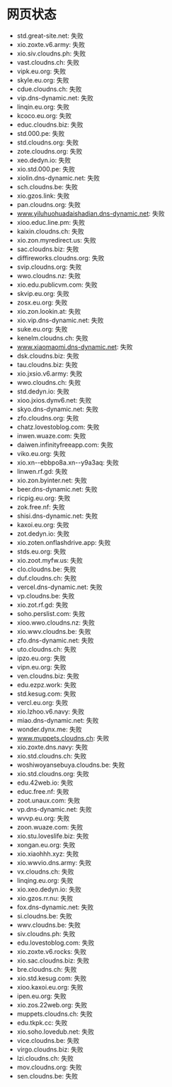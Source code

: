 # 网页状态
- std.great-site.net: 失败
- xio.zoxte.v6.army: 失败
- xio.siv.cloudns.ph: 失败
- vast.cloudns.ch: 失败
- vipk.eu.org: 失败
- skyle.eu.org: 失败
- cdue.cloudns.ch: 失败
- vip.dns-dynamic.net: 失败
- linqin.eu.org: 失败
- kcoco.eu.org: 失败
- educ.cloudns.biz: 失败
- std.000.pe: 失败
- std.cloudns.org: 失败
- zote.cloudns.org: 失败
- xeo.dedyn.io: 失败
- xio.std.000.pe: 失败
- xiolin.dns-dynamic.net: 失败
- sch.cloudns.be: 失败
- xio.gzos.link: 失败
- pan.cloudns.org: 失败
- www.yiluhuohuadaishadian.dns-dynamic.net: 失败
- xioo.educ.line.pm: 失败
- kaixin.cloudns.ch: 失败
- xio.zon.myredirect.us: 失败
- sac.cloudns.biz: 失败
- diffireworks.cloudns.org: 失败
- svip.cloudns.org: 失败
- wwo.cloudns.nz: 失败
- xio.edu.publicvm.com: 失败
- skvip.eu.org: 失败
- zosx.eu.org: 失败
- xio.zon.lookin.at: 失败
- xio.vip.dns-dynamic.net: 失败
- suke.eu.org: 失败
- kenelm.cloudns.ch: 失败
- www.xiaomaomi.dns-dynamic.net: 失败
- dsk.cloudns.biz: 失败
- tau.cloudns.biz: 失败
- xio.jxsio.v6.army: 失败
- wwo.cloudns.ch: 失败
- std.dedyn.io: 失败
- xioo.jxios.dynv6.net: 失败
- skyo.dns-dynamic.net: 失败
- zfo.cloudns.org: 失败
- chatz.lovestoblog.com: 失败
- inwen.wuaze.com: 失败
- daiwen.infinityfreeapp.com: 失败
- viko.eu.org: 失败
- xio.xn--ebbpo8a.xn--y9a3aq: 失败
- linwen.rf.gd: 失败
- xio.zon.byinter.net: 失败
- beer.dns-dynamic.net: 失败
- ricpig.eu.org: 失败
- zok.free.nf: 失败
- shisi.dns-dynamic.net: 失败
- kaxoi.eu.org: 失败
- zot.dedyn.io: 失败
- xio.zoten.onflashdrive.app: 失败
- stds.eu.org: 失败
- xio.zoot.myfw.us: 失败
- clo.cloudns.be: 失败
- duf.cloudns.ch: 失败
- vercel.dns-dynamic.net: 失败
- vp.cloudns.be: 失败
- xio.zot.rf.gd: 失败
- soho.perslist.com: 失败
- xioo.wwo.cloudns.nz: 失败
- xio.wwv.cloudns.be: 失败
- zfo.dns-dynamic.net: 失败
- uto.cloudns.ch: 失败
- ipzo.eu.org: 失败
- vipn.eu.org: 失败
- ven.cloudns.biz: 失败
- edu.ezpz.work: 失败
- std.kesug.com: 失败
- vercl.eu.org: 失败
- xio.lzhoo.v6.navy: 失败
- miao.dns-dynamic.net: 失败
- wonder.dynx.me: 失败
- www.muppets.cloudns.ch: 失败
- xio.zoxte.dns.navy: 失败
- xio.std.cloudns.ch: 失败
- woshiwoyansebuya.cloudns.be: 失败
- xio.std.cloudns.org: 失败
- edu.42web.io: 失败
- educ.free.nf: 失败
- zoot.unaux.com: 失败
- vp.dns-dynamic.net: 失败
- wvvp.eu.org: 失败
- zoon.wuaze.com: 失败
- xio.stu.loveslife.biz: 失败
- xongan.eu.org: 失败
- xio.xiaohhh.xyz: 失败
- xio.wwvio.dns.army: 失败
- vx.cloudns.ch: 失败
- linqing.eu.org: 失败
- xio.xeo.dedyn.io: 失败
- xio.gzos.rr.nu: 失败
- fox.dns-dynamic.net: 失败
- si.cloudns.be: 失败
- wwv.cloudns.be: 失败
- siv.cloudns.ph: 失败
- edu.lovestoblog.com: 失败
- xio.zoxte.v6.rocks: 失败
- xio.sac.cloudns.biz: 失败
- bre.cloudns.ch: 失败
- xio.std.kesug.com: 失败
- xioo.kaxoi.eu.org: 失败
- ipen.eu.org: 失败
- xio.zos.22web.org: 失败
- muppets.cloudns.ch: 失败
- edu.tkpk.cc: 失败
- xio.soho.lovedub.net: 失败
- vice.cloudns.be: 失败
- virgo.cloudns.biz: 失败
- lzi.cloudns.ch: 失败
- mov.cloudns.org: 失败
- sen.cloudns.be: 失败
